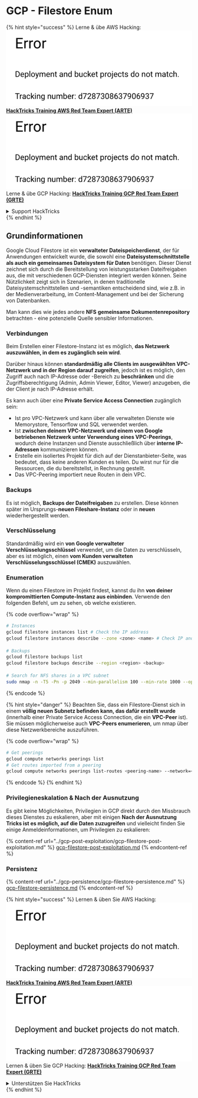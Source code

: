 # GCP - Filestore Enum

{% hint style="success" %}
Lerne & übe AWS Hacking:<img src="../../../.gitbook/assets/image (1) (1).png" alt="" data-size="line">[**HackTricks Training AWS Red Team Expert (ARTE)**](https://training.hacktricks.xyz/courses/arte)<img src="../../../.gitbook/assets/image (1) (1).png" alt="" data-size="line">\
Lerne & übe GCP Hacking: <img src="../../../.gitbook/assets/image (2).png" alt="" data-size="line">[**HackTricks Training GCP Red Team Expert (GRTE)**<img src="../../../.gitbook/assets/image (2).png" alt="" data-size="line">](https://training.hacktricks.xyz/courses/grte)

<details>

<summary>Support HackTricks</summary>

* Überprüfe die [**Abonnementpläne**](https://github.com/sponsors/carlospolop)!
* **Tritt der** 💬 [**Discord-Gruppe**](https://discord.gg/hRep4RUj7f) oder der [**Telegram-Gruppe**](https://t.me/peass) bei oder **folge** uns auf **Twitter** 🐦 [**@hacktricks\_live**](https://twitter.com/hacktricks\_live)**.**
* **Teile Hacking-Tricks, indem du PRs an die** [**HackTricks**](https://github.com/carlospolop/hacktricks) und [**HackTricks Cloud**](https://github.com/carlospolop/hacktricks-cloud) GitHub-Repos einreichst.

</details>
{% endhint %}

## Grundinformationen

Google Cloud Filestore ist ein **verwalteter Dateispeicherdienst**, der für Anwendungen entwickelt wurde, die sowohl eine **Dateisystemschnittstelle als auch ein gemeinsames Dateisystem für Daten** benötigen. Dieser Dienst zeichnet sich durch die Bereitstellung von leistungsstarken Dateifreigaben aus, die mit verschiedenen GCP-Diensten integriert werden können. Seine Nützlichkeit zeigt sich in Szenarien, in denen traditionelle Dateisystemschnittstellen und -semantiken entscheidend sind, wie z.B. in der Medienverarbeitung, im Content-Management und bei der Sicherung von Datenbanken.

Man kann dies wie jedes andere **NFS** **gemeinsame Dokumentenrepository** betrachten - eine potenzielle Quelle sensibler Informationen.

### Verbindungen

Beim Erstellen einer Filestore-Instanz ist es möglich, **das Netzwerk auszuwählen, in dem es zugänglich sein wird**.

Darüber hinaus können **standardmäßig alle Clients im ausgewählten VPC-Netzwerk und in der Region darauf zugreifen**, jedoch ist es möglich, den Zugriff auch nach IP-Adresse oder -Bereich zu **beschränken** und die Zugriffsberechtigung (Admin, Admin Viewer, Editor, Viewer) anzugeben, die der Client je nach IP-Adresse erhält.

Es kann auch über eine **Private Service Access Connection** zugänglich sein:

* Ist pro VPC-Netzwerk und kann über alle verwalteten Dienste wie Memorystore, Tensorflow und SQL verwendet werden.
* Ist **zwischen deinem VPC-Netzwerk und einem von Google betriebenen Netzwerk unter Verwendung eines VPC-Peerings**, wodurch deine Instanzen und Dienste ausschließlich über **interne IP-Adressen** kommunizieren können.
* Erstelle ein isoliertes Projekt für dich auf der Dienstanbieter-Seite, was bedeutet, dass keine anderen Kunden es teilen. Du wirst nur für die Ressourcen, die du bereitstellst, in Rechnung gestellt.
* Das VPC-Peering importiert neue Routen in dein VPC.

### Backups

Es ist möglich, **Backups der Dateifreigaben** zu erstellen. Diese können später im Ursprungs-**neuen Fileshare-Instanz** oder in **neuen** wiederhergestellt werden.

### Verschlüsselung

Standardmäßig wird ein **von Google verwalteter Verschlüsselungsschlüssel** verwendet, um die Daten zu verschlüsseln, aber es ist möglich, einen **vom Kunden verwalteten Verschlüsselungsschlüssel (CMEK)** auszuwählen.

### Enumeration

Wenn du einen Filestore im Projekt findest, kannst du ihn **von deiner kompromittierten Compute-Instanz aus einbinden**. Verwende den folgenden Befehl, um zu sehen, ob welche existieren.

{% code overflow="wrap" %}
```bash
# Instances
gcloud filestore instances list # Check the IP address
gcloud filestore instances describe --zone <zone> <name> # Check IP and access restrictions

# Backups
gcloud filestore backups list
gcloud filestore backups describe --region <region> <backup>

# Search for NFS shares in a VPC subnet
sudo nmap -n -T5 -Pn -p 2049 --min-parallelism 100 --min-rate 1000 --open 10.99.160.2/20
```
{% endcode %}

{% hint style="danger" %}
Beachten Sie, dass ein Filestore-Dienst sich in einem **völlig neuen Subnetz befinden kann, das dafür erstellt wurde** (innerhalb einer Private Service Access Connection, die ein **VPC-Peer** ist).\
Sie müssen möglicherweise auch **VPC-Peers enumerieren**, um nmap über diese Netzwerkbereiche auszuführen.

{% code overflow="wrap" %}
```bash
# Get peerings
gcloud compute networks peerings list
# Get routes imported from a peering
gcloud compute networks peerings list-routes <peering-name> --network=<network-name> --region=<region> --direction=INCOMING
```
{% endcode %}
{% endhint %}

### Privilegieneskalation & Nach der Ausnutzung

Es gibt keine Möglichkeiten, Privilegien in GCP direkt durch den Missbrauch dieses Dienstes zu eskalieren, aber mit einigen **Nach der Ausnutzung Tricks ist es möglich, auf die Daten zuzugreifen** und vielleicht finden Sie einige Anmeldeinformationen, um Privilegien zu eskalieren:

{% content-ref url="../gcp-post-exploitation/gcp-filestore-post-exploitation.md" %}
[gcp-filestore-post-exploitation.md](../gcp-post-exploitation/gcp-filestore-post-exploitation.md)
{% endcontent-ref %}

### Persistenz

{% content-ref url="../gcp-persistence/gcp-filestore-persistence.md" %}
[gcp-filestore-persistence.md](../gcp-persistence/gcp-filestore-persistence.md)
{% endcontent-ref %}

{% hint style="success" %}
Lernen & üben Sie AWS Hacking:<img src="../../../.gitbook/assets/image (1) (1).png" alt="" data-size="line">[**HackTricks Training AWS Red Team Expert (ARTE)**](https://training.hacktricks.xyz/courses/arte)<img src="../../../.gitbook/assets/image (1) (1).png" alt="" data-size="line">\
Lernen & üben Sie GCP Hacking: <img src="../../../.gitbook/assets/image (2).png" alt="" data-size="line">[**HackTricks Training GCP Red Team Expert (GRTE)**<img src="../../../.gitbook/assets/image (2).png" alt="" data-size="line">](https://training.hacktricks.xyz/courses/grte)

<details>

<summary>Unterstützen Sie HackTricks</summary>

* Überprüfen Sie die [**Abonnementpläne**](https://github.com/sponsors/carlospolop)!
* **Treten Sie der** 💬 [**Discord-Gruppe**](https://discord.gg/hRep4RUj7f) oder der [**Telegram-Gruppe**](https://t.me/peass) bei oder **folgen** Sie uns auf **Twitter** 🐦 [**@hacktricks\_live**](https://twitter.com/hacktricks\_live)**.**
* **Teilen Sie Hacking-Tricks, indem Sie PRs an die** [**HackTricks**](https://github.com/carlospolop/hacktricks) und [**HackTricks Cloud**](https://github.com/carlospolop/hacktricks-cloud) GitHub-Repos senden.

</details>
{% endhint %}
